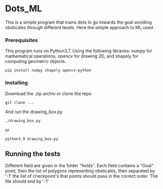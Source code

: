 # Dots_ML
This is a simple program that trains dots to go towards the goal avoiding obsticales through different levels.
Here the simple approach to ML used.

### Prerequisites

This program runs on Python3.7.
Using the following libraries: numpy  for mathematical operations,
                               opencv for drawing 2D,
                           and shapely for computing geometric objects.

```
pip install numpy shapely opencv-python

```

### Installing

Download the .zip archiv or clone the repo

```
git clone ...
```

And run the drawing_box.py

```
./drawing_box.py
```
or
```
python3.9 drawing_box.py
```

## Running the tests

Different field are given in the folder "fields". 
Each field contains a "Goal" point, then the list of polygons representing obsticales,
then separated by '-1' the list of checkpoint's that points should pass in the correct order.
The file should end by '-1'

